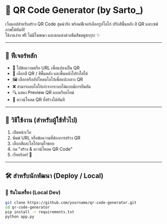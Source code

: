 # 🌸 QR Code Generator (by Sarto_)

เว็บแอปสำหรับสร้าง QR Code สุดน่ารัก พร้อมฟีเจอร์เลือกรูปโลโก้ ปรับสีพื้นหลัง สี QR และเซฟภาพได้ทันที!  
ใช้งานง่าย ฟรี ไม่มีโฆษณา และตกแต่งด้วยธีมสีชมพูซากุระ ✨

---

## 🔧 ฟีเจอร์หลัก

- 🔗 ใส่ข้อความหรือ URL เพื่อแปลงเป็น QR
- 🎨 เลือกสี QR / สีพื้นหลัง และพื้นหลังโปร่งใสได้
- 🖼️ เลือกหรืออัปโหลดโลโก้เพื่อแปะกลาง QR
- ❌ สามารถลบโลโก้เก่าจากระบบได้แบบมีการยืนยัน
- 🔍 แสดง Preview QR แบบเรียลไทม์
- 💾 ดาวน์โหลด QR ที่สร้างได้ทันที

---

## 🚀 วิธีใช้งาน (สำหรับผู้ใช้ทั่วไป)

1. เปิดหน้าเว็บ
2. พิมพ์ URL หรือข้อความที่ต้องการสร้าง QR
3. เลือกสีและโลโก้ตามใจชอบ
4. กด "สร้าง & ดาวน์โหลด QR Code"
5. เรียบร้อย! 🎉

---

## 🛠️ สำหรับนักพัฒนา (Deploy / Local)

### 🔨 รันในเครื่อง (Local Dev)

```bash
git clone https://github.com/yourname/qr-code-generator.git
cd qr-code-generator
pip install -r requirements.txt
python app.py
